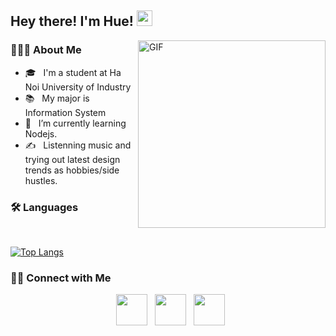 <h2> Hey there! I'm Hue! <img src="https://github.com/souvikguria98/souvikguria98/blob/master/Hi.gif" width="25"></h2>
<img align="right" alt="GIF" src="https://media.tenor.com/S59bPkT0pqcAAAAC/programming.gif" width="300"/>

<h3> 👨🏻‍💻 About Me </h3>

- 🎓 &nbsp; I'm a student at Ha Noi University of Industry
- 📚 &nbsp; My major is Information System
- 🔭 &nbsp; I’m currently learning Nodejs.
- ✍️ &nbsp; Listenning music and trying out latest design trends as hobbies/side hustles.

<h3>🛠 Languages</h3>

<br>

[![Top Langs](https://github-readme-stats.vercel.app/api/top-langs/?username=hue2k9&layout=compact&text_color=daf7dc&bg_color=151515)](https://github.com/devSouvik/github-readme-stats)
</br>

<h3> 🤝🏻 Connect with Me </h3>

<p align="center">
&nbsp; <a href="https://www.facebook.com/sadht" target="_blank" rel="noopener noreferrer"><img src="https://raw.githubusercontent.com/rahuldkjain/github-profile-readme-generator/master/src/images/icons/Social/facebook.svg" width="50" /></a>  
&nbsp; <a href="https://www.instagram.com/hue097202/" target="_blank" rel="noopener noreferrer"><img src="https://upload.wikimedia.org/wikipedia/commons/thumb/e/e7/Instagram_logo_2016.svg/2048px-Instagram_logo_2016.svg.png" width="50" /></a>  
&nbsp; <a href="minhhuehoangg@gmail.com" target="_blank" rel="noopener noreferrer"><img src="https://upload.wikimedia.org/wikipedia/commons/thumb/7/7e/Gmail_icon_%282020%29.svg/800px-Gmail_icon_%282020%29.svg.png"  width="50" /></a>
</p>



<!---
Hue2k9/Hue2k9 is a ✨ special ✨ repository because its `README.md` (this file) appears on your GitHub profile.
You can click the Preview link to take a look at your changes.
--->
